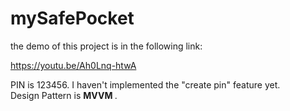 # mySafePocket

the demo of this project is in the following link:

https://youtu.be/Ah0Lnq-htwA

PIN is 123456. I haven't implemented the "create pin" feature yet. <br>
Design Pattern is <b> MVVM </b>. 
